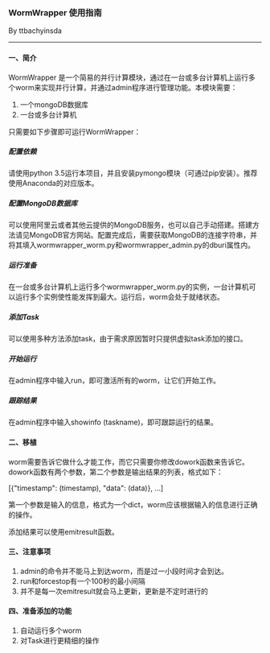 ### WormWrapper 使用指南

By ttbachyinsda

------

#### 一、简介

WormWrapper 是一个简易的并行计算模块，通过在一台或多台计算机上运行多个worm来实现并行计算，并通过admin程序进行管理功能。本模块需要：

1. 一个mongoDB数据库
2. 一台或多台计算机

只需要如下步骤即可运行WormWrapper：

##### 配置依赖

请使用python 3.5运行本项目，并且安装pymongo模块（可通过pip安装）。推荐使用Anaconda的对应版本。

##### 配置MongoDB数据库

可以使用阿里云或者其他云提供的MongoDB服务，也可以自己手动搭建。搭建方法请见MongoDB官方网站。配置完成后，需要获取MongoDB的连接字符串，并将其填入wormwrapper_worm.py和wormwrapper_admin.py的dburi属性内。

##### 运行准备

在一台或多台计算机上运行多个wormwrapper_worm.py的实例，一台计算机可以运行多个实例使性能发挥到最大。运行后，worm会处于就绪状态。

##### 添加Task

可以使用多种方法添加task，由于需求原因暂时只提供虚拟task添加的接口。

##### 开始运行

在admin程序中输入run，即可激活所有的worm，让它们开始工作。

##### 跟踪结果

在admin程序中输入showinfo (taskname)，即可跟踪运行的结果。

#### 二、移植

worm需要告诉它做什么才能工作，而它只需要你修改dowork函数来告诉它。dowork函数有两个参数，第二个参数是输出结果的列表，格式如下：

[{"timestamp": (timestamp), "data": (data)}, ...]

第一个参数是输入的信息，格式为一个dict，worm应该根据输入的信息进行正确的操作。

添加结果可以使用emitresult函数。

#### 三、注意事项

1. admin的命令并不能马上到达worm，而是过一小段时间才会到达。
2. run和forcestop有一个100秒的最小间隔
3. 并不是每一次emitresult就会马上更新，更新是不定时进行的

#### 四、准备添加的功能

1. 自动运行多个worm
2. 对Task进行更精细的操作